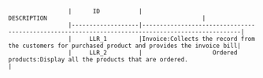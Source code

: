 
                     
                     
                     |      ID           |                                           DESCRIPTION                                            |        
                     |-------------------|--------------------------------------------------------------------------------------------------|
                     |     LLR_1         |Invoice:Collects the record from the customers for purchased product and provides the invoice bill|
                     |     LLR_2         |                    Ordered products:Display all the products that are ordered.                   |
 
